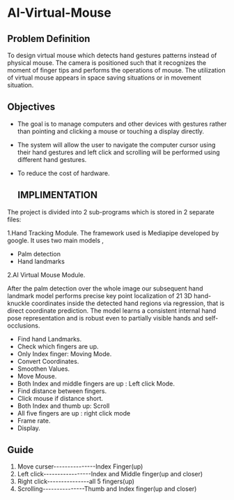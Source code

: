 # AI-Virtual-Mouse
 
  ## Problem Definition
     
To design virtual mouse which detects hand gestures patterns instead of physical mouse. The camera is positioned such that it recognizes the moment of finger tips and performs the operations of mouse. The utilization of virtual mouse appears in space saving situations or in movement situation.
  
   ## Objectives

- The goal is to manage computers and other devices with    gestures rather than pointing and clicking a mouse or touching a display directly.
- The system will allow the user to navigate the computer cursor using their hand gestures and left click and scrolling will be performed using different hand gestures.
- To reduce the cost of hardware.

  ## IMPLIMENTATION
    
The project is divided into 2 sub-programs which is stored in 2 separate files:

1.Hand Tracking Module.
The framework used is Mediapipe developed by google.
It uses two main models ,
- Palm detection 
- Hand landmarks 

2.AI Virtual Mouse Module.

After the palm detection over the whole image our subsequent hand landmark model performs precise key point localization of 21 3D hand-knuckle coordinates inside the detected hand regions via regression, that is direct coordinate prediction.
The model learns a consistent internal hand pose representation and is robust even to partially visible hands and self-occlusions.
 
- Find hand Landmarks.
- Check which fingers are up.
- Only Index finger: Moving Mode.
- Convert Coordinates.
- Smoothen Values.
- Move Mouse.
- Both Index and middle fingers are up : Left click Mode.
- Find distance between fingers.
- Click mouse if distance short.
- Both Index and thumb up: Scroll
- All five fingers are up : right click mode
- Frame rate.
- Display.

## Guide

  1. Move curser---------------Index Finger(up)
  2. Left click-----------------Index and Middle finger(up and closer)
  3. Right click---------------all 5 fingers(up)
  4. Scrolling---------------Thumb and Index finger(up and closer)
